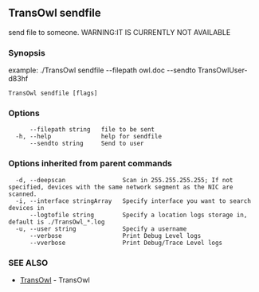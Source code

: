 ## TransOwl sendfile

send file to someone. WARNING:IT IS CURRENTLY NOT AVAILABLE

### Synopsis

example: ./TransOwl sendfile --filepath owl.doc --sendto TransOwlUser-d83hf

```
TransOwl sendfile [flags]
```

### Options

```
      --filepath string   file to be sent
  -h, --help              help for sendfile
      --sendto string     Send to user
```

### Options inherited from parent commands

```
  -d, --deepscan                Scan in 255.255.255.255; If not specified, devices with the same network segment as the NIC are scanned.
  -i, --interface stringArray   Specify interface you want to search devices in
      --logtofile string        Specify a location logs storage in, default is ./TransOwl_*.log
  -u, --user string             Specify a username
      --verbose                 Print Debug Level logs
      --vverbose                Print Debug/Trace Level logs
```

### SEE ALSO

* [TransOwl](TransOwl.md)	 - TransOwl

